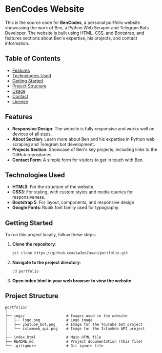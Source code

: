 # BenCodes Website

This is the source code for **BenCodes**, a personal portfolio website showcasing the work of Ben, a Python Web Scraper and Telegram Bots Developer. The website is built using HTML, CSS, and Bootstrap, and features sections about Ben's expertise, his projects, and contact information.

## Table of Contents

- [Features](#features)
- [Technologies Used](#technologies-used)
- [Getting Started](#getting-started)
- [Project Structure](#project-structure)
- [Usage](#usage)
- [Contact](#contact)
- [License](#license)

## Features

- **Responsive Design**: The website is fully responsive and works well on devices of all sizes.
- **About Section**: Learn more about Ben and his expertise in Python web scraping and Telegram bot development.
- **Projects Section**: Showcase of Ben's key projects, including links to the GitHub repositories.
- **Contact Form**: A simple form for visitors to get in touch with Ben.

## Technologies Used

- **HTML5**: For the structure of the website.
- **CSS3**: For styling, with custom styles and media queries for responsiveness.
- **Bootstrap 5**: For layout, components, and responsive design.
- **Google Fonts**: Rubik font family used for typography.

## Getting Started

To run this project locally, follow these steps:

1. **Clone the repository**:
   ```bash
   git clone https://github.com/sa3ed7asan/portfolio.git
   ```
2. **Navigate to the project directory**:
   ```bash
   cd portfolio
   ```
3. **Open index.html in your web browser to view the website.**

## Project Structure
   ```
   portfolio/
   │
   ├── imgs/                   # Images used in the website
   │   ├── logo.png            # Logo image
   │   ├── youtube_bot.png     # Image for the YouTube bot project
   │   └── islamweb_api.png    # Image for the IslamWeb API project
   │
   ├── index.html              # Main HTML file
   ├── README.md               # Project documentation (this file)
   └── .gitignore              # Git ignore file
   ```

   
